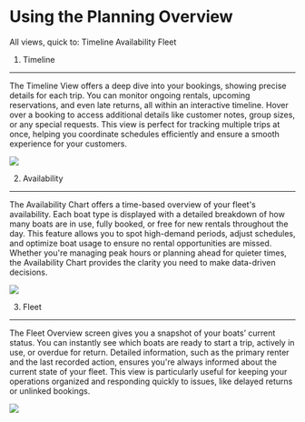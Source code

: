 # Using the Planning Overview

All views, quick to: Timeline Availability Fleet

1. Timeline

---

The Timeline View offers a deep dive into your bookings, showing precise details for each trip. You can monitor ongoing rentals, upcoming reservations, and even late returns, all within an interactive timeline. Hover over a booking to access additional details like customer notes, group sizes, or any special requests. This view is perfect for tracking multiple trips at once, helping you coordinate schedules efficiently and ensure a smooth experience for your customers.

![](https://d33v4339jhl8k0.cloudfront.net/docs/assets/5ec3f479042863474d1b00dc/images/67768a3bd641f0344ea4fcb4/file-9YGmbTs7do.png)

2. Availability

---

The Availability Chart offers a time-based overview of your fleet's availability. Each boat type is displayed with a detailed breakdown of how many boats are in use, fully booked, or free for new rentals throughout the day. This feature allows you to spot high-demand periods, adjust schedules, and optimize boat usage to ensure no rental opportunities are missed. Whether you're managing peak hours or planning ahead for quieter times, the Availability Chart provides the clarity you need to make data-driven decisions.

![](https://d33v4339jhl8k0.cloudfront.net/docs/assets/5ec3f479042863474d1b00dc/images/67768a43ee16567e6d40e969/file-rEZO2Fy1Bc.png)

3. Fleet

---

The Fleet Overview screen gives you a snapshot of your boats’ current status. You can instantly see which boats are ready to start a trip, actively in use, or overdue for return. Detailed information, such as the primary renter and the last recorded action, ensures you're always informed about the current state of your fleet. This view is particularly useful for keeping your operations organized and responding quickly to issues, like delayed returns or unlinked bookings.

![](https://d33v4339jhl8k0.cloudfront.net/docs/assets/5ec3f479042863474d1b00dc/images/67768a4b7aa7755adceaea1d/file-g23EHoyZRz.png)
